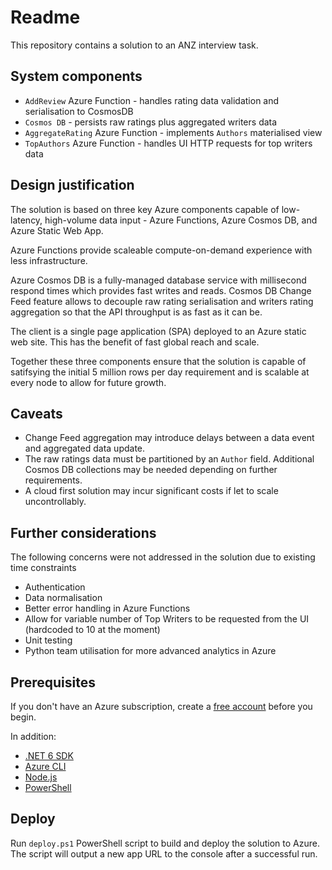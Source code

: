 # Readme

This repository contains a solution to an ANZ interview task.

## System components

* `AddReview` Azure Function - handles rating data validation and serialisation to CosmosDB
* `Cosmos DB` - persists raw ratings plus aggregated writers data
* `AggregateRating` Azure Function - implements `Authors` materialised view
* `TopAuthors` Azure Function - handles UI HTTP requests for top writers data

## Design justification

The solution is based on three key Azure components capable of low-latency, high-volume data input - Azure Functions, Azure Cosmos DB, and Azure Static Web App.

Azure Functions provide scaleable compute-on-demand experience with less infrastructure.

Azure Cosmos DB is a fully-managed database service with millisecond respond times which provides fast writes and reads.
Cosmos DB Change Feed feature allows to decouple raw rating serialisation and writers rating aggregation so that the API throughput is as fast as it can be.

The client is a single page application (SPA) deployed to an Azure static web site. This has the benefit of fast global reach and scale.

Together these three components ensure that the solution is capable of satifsying the initial 5 million rows per day requirement and is scalable at every node to allow for future growth.

## Caveats

* Change Feed aggregation may introduce delays between a data event and aggregated data update.
* The raw ratings data must be partitioned by an `Author` field. Additional Cosmos DB collections may be needed depending on further requirements.
* A cloud first solution may incur significant costs if let to scale uncontrollably.

## Further considerations

The following concerns were not addressed in the solution due to existing time constraints

* Authentication
* Data normalisation
* Better error handling in Azure Functions
* Allow for variable number of Top Writers to be requested from the UI (hardcoded to 10 at the moment)
* Unit testing
* Python team utilisation for more advanced analytics in Azure

## Prerequisites

If you don't have an Azure subscription, create a [free account](https://azure.microsoft.com/free/?ref=microsoft.com&utm_source=microsoft.com&utm_medium=docs&utm_campaign=visualstudio) before you begin.

In addition:

- [.NET 6 SDK](https://dotnet.microsoft.com/download)
- [Azure CLI](https://docs.microsoft.com/en-us/cli/azure/install-azure-cli)
- [Node.js](https://nodejs.org/en/download/)
- [PowerShell](https://docs.microsoft.com/en-us/powershell/scripting/install/installing-powershell?view=powershell-7.2)

## Deploy

Run `deploy.ps1` PowerShell script to build and deploy the solution to Azure.
The script will output a new app URL to the console after a successful run.